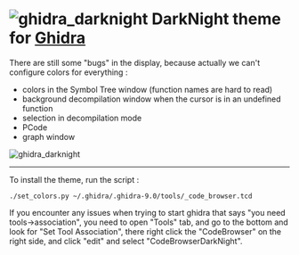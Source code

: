 ![ghidra_darknight](/black_dragon.png?raw=true)
 DarkNight theme for [Ghidra](https://github.com/NationalSecurityAgency/ghidra)
==============================================================================

There are still some "bugs" in the display, because actually we can't
configure colors for everything :
 * colors in the Symbol Tree window (function names are hard to read)
 * background decompilation window when the cursor is in an undefined function
 * selection in decompilation mode
 * PCode
 * graph window

![ghidra_darknight](/screenshot.png?raw=true)

---

To install the theme, run the script :

    ./set_colors.py ~/.ghidra/.ghidra-9.0/tools/_code_browser.tcd

If you encounter any issues when trying to start ghidra that says "you need tools->association", you need to open "Tools" tab, and go to the bottom and look for "Set Tool Association", there right click the "CodeBrowser" on the right side, and click "edit" and select "CodeBrowserDarkNight".
